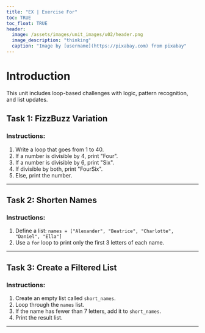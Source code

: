 ```yaml
---
title: "EX | Exercise For"
toc: TRUE
toc_float: TRUE
header:
  image: /assets/images/unit_images/u02/header.png
  image_description: "thinking"
  caption: "Image by [username](https://pixabay.com) from pixabay"
---
```


# Introduction

This unit includes loop-based challenges with logic, pattern recognition, and list updates.

## Task 1: FizzBuzz Variation

### Instructions:
1. Write a loop that goes from 1 to 40.
2. If a number is divisible by 4, print "Four".
3. If a number is divisible by 6, print "Six".
4. If divisible by both, print "FourSix".
5. Else, print the number.

---

## Task 2: Shorten Names

### Instructions:
1. Define a list: `names = ["Alexander", "Beatrice", "Charlotte", "Daniel", "Ella"]`
2. Use a `for` loop to print only the first 3 letters of each name.

---

## Task 3: Create a Filtered List

### Instructions:
1. Create an empty list called `short_names`.
2. Loop through the `names` list.
3. If the name has fewer than 7 letters, add it to `short_names`.
4. Print the result list.

---
